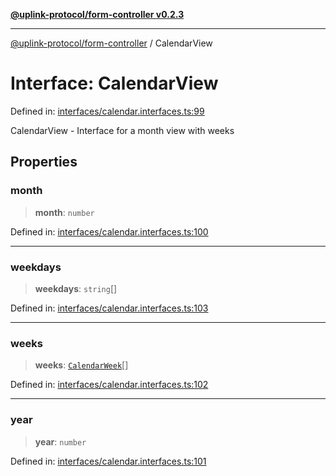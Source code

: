 [**@uplink-protocol/form-controller v0.2.3**](../README.md)

***

[@uplink-protocol/form-controller](../globals.md) / CalendarView

# Interface: CalendarView

Defined in: [interfaces/calendar.interfaces.ts:99](https://github.com/jmkcoder/uplink-protocol-calendar/blob/b9b5d949a141a189c8cea12210e36bb76f18ad06/src/interfaces/calendar.interfaces.ts#L99)

CalendarView - Interface for a month view with weeks

## Properties

### month

> **month**: `number`

Defined in: [interfaces/calendar.interfaces.ts:100](https://github.com/jmkcoder/uplink-protocol-calendar/blob/b9b5d949a141a189c8cea12210e36bb76f18ad06/src/interfaces/calendar.interfaces.ts#L100)

***

### weekdays

> **weekdays**: `string`[]

Defined in: [interfaces/calendar.interfaces.ts:103](https://github.com/jmkcoder/uplink-protocol-calendar/blob/b9b5d949a141a189c8cea12210e36bb76f18ad06/src/interfaces/calendar.interfaces.ts#L103)

***

### weeks

> **weeks**: [`CalendarWeek`](CalendarWeek.md)[]

Defined in: [interfaces/calendar.interfaces.ts:102](https://github.com/jmkcoder/uplink-protocol-calendar/blob/b9b5d949a141a189c8cea12210e36bb76f18ad06/src/interfaces/calendar.interfaces.ts#L102)

***

### year

> **year**: `number`

Defined in: [interfaces/calendar.interfaces.ts:101](https://github.com/jmkcoder/uplink-protocol-calendar/blob/b9b5d949a141a189c8cea12210e36bb76f18ad06/src/interfaces/calendar.interfaces.ts#L101)
